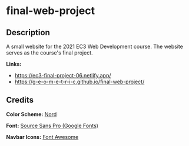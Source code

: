 # final-web-project

## Description

A small website for the 2021 EC3 Web Development course.
The website serves as the course's final project.

**Links:**

-   https://ec3-final-project-06.netlify.app/
-   https://g-e-o-m-e-t-r-i-c.github.io/final-web-project/

## Credits

**Color Scheme:** [Nord](https://www.nordtheme.com/)

**Font:** [Source Sans Pro (Google Fonts)](https://fonts.google.com/specimen/Source+Sans+Pro)

**Navbar Icons:** [Font Awesome](https://fontawesome.com/)
